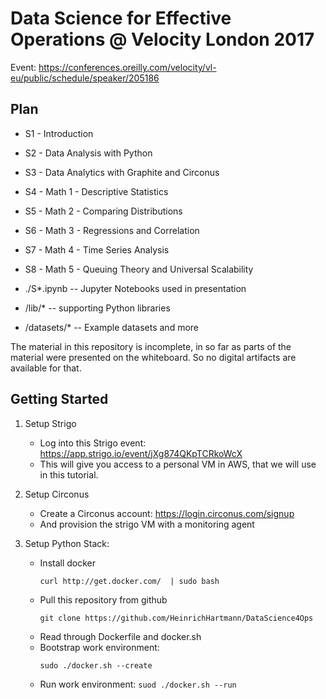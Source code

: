 # Data Science for Effective Operations @ Velocity London 2017

Event: https://conferences.oreilly.com/velocity/vl-eu/public/schedule/speaker/205186

## Plan

* S1 - Introduction
* S2 - Data Analysis with Python
* S3 - Data Analytics with Graphite and Circonus
* S4 - Math 1 - Descriptive Statistics
* S5 - Math 2 - Comparing Distributions
* S6 - Math 3 - Regressions and Correlation
* S7 - Math 4 - Time Series Analysis
* S8 - Math 5 - Queuing Theory and Universal Scalability

* ./S*.ipynb -- Jupyter Notebooks used in presentation

* /lib/* -- supporting Python libraries

* /datasets/* -- Example datasets and more

The material in this repository is incomplete, in so far as parts of the material were presented on the whiteboard.
So no digital artifacts are available for that.

## Getting Started

1. Setup Strigo
   - Log into this Strigo event: https://app.strigo.io/event/jXg874QKpTCRkoWcX
   - This will give you access to a personal VM in AWS, that we will use in this tutorial.

2. Setup Circonus
   - Create a Circonus account: https://login.circonus.com/signup
   - And provision the strigo VM with a monitoring agent

3. Setup Python Stack:
   - Install docker
     ```
     curl http://get.docker.com/  | sudo bash
     ```
   - Pull this repository from github
     ```
     git clone https://github.com/HeinrichHartmann/DataScience4Ops
     ```
   - Read through Dockerfile and docker.sh
   - Bootstrap work environment:
     ```
     sudo ./docker.sh --create
     ```
   - Run work environment: `suod ./docker.sh --run`
